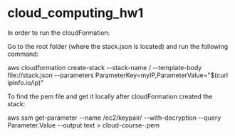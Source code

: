 # cloud_computing_hw1

In order to run the cloudFormation:

Go to the root folder (where the stack.json is located) and run the following command:

aws cloudformation create-stack --stack-name /<stack-name/> --template-body file://stack.json --parameters ParameterKey=myIP,ParameterValue="$(curl ipinfo.io/ip)"
  
  To find the pem file and get it locally after cloudFormation created the stack:
  
 aws ssm get-parameter --name /ec2/keypair/<key-id> --with-decryption --query Parameter.Value --output text > cloud-course-<stack-name>.pem
